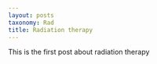 ```yaml
---
layout: posts
taxonomy: Rad
title: Radiation therapy
---
```


This is the first post about radiation therapy

